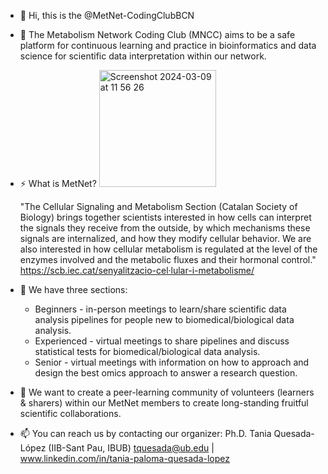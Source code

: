 - 👋 Hi, this is the @MetNet-CodingClubBCN  
  
- 👀 The Metabolism Network Coding Club (MNCC) aims to be a safe platform for continuous learning and
  practice in bioinformatics and data science for scientific data interpretation within our network.

- ⚡ What is MetNet?
    <img width="187" alt="Screenshot 2024-03-09 at 11 56 26" src="https://github.com/MetNet-CodingClubBCN/MetNet-CodingClubBCN/assets/162796043/f1ad7777-2b51-48b2-9d28-52bf55fb9ec6">
  
  "The Cellular Signaling and Metabolism Section (Catalan Society of Biology) brings together scientists interested in
  how cells can interpret the signals they receive from the outside, by which mechanisms these signals are internalized,
  and how they modify cellular behavior. We are also interested in how cellular metabolism is regulated at the level
  of the enzymes involved and the metabolic fluxes and their hormonal control."
      https://scb.iec.cat/senyalitzacio-cel·lular-i-metabolisme/

- 🌱 We have three sections:
  + Beginners - in-person meetings to learn/share scientific data analysis pipelines for people new to
  biomedical/biological data analysis.
  + Experienced - virtual meetings to share pipelines and discuss statistical tests for biomedical/biological
  data analysis.
  + Senior - virtual meetings with information on how to approach and design the best omics approach to
  answer a research question. 

- 💞️ We want to create a peer-learning community of volunteers (learners & sharers) within our MetNet
  members to create long-standing fruitful scientific collaborations. 

- 📫 You can reach us by contacting our organizer: Ph.D. Tania Quesada-López (IIB-Sant Pau, IBUB)
        tquesada@ub.edu  |  www.linkedin.com/in/tania-paloma-quesada-lopez
  

<!---
MetNet-CodingClubBCN/MetNet-CodingClubBCN is a ✨ special ✨ repository because its `README.md` (this file) appears on your GitHub profile.
You can click the Preview link to take a look at your changes.
--->
